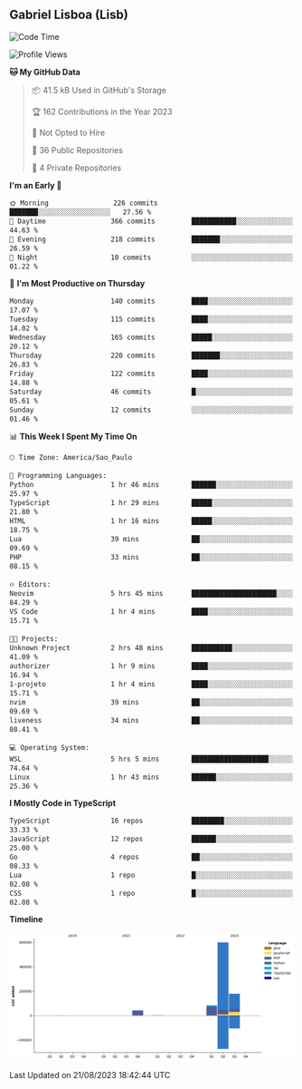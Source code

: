 ## Gabriel Lisboa (Lisb)

<!--START_SECTION:waka-->
![Code Time](http://img.shields.io/badge/Code%20Time-140%20hrs%202%20mins-blue)

![Profile Views](http://img.shields.io/badge/Profile%20Views-4-blue)

**🐱 My GitHub Data** 

> 📦 41.5 kB Used in GitHub's Storage 
 > 
> 🏆 162 Contributions in the Year 2023
 > 
> 🚫 Not Opted to Hire
 > 
> 📜 36 Public Repositories 
 > 
> 🔑 4 Private Repositories 
 > 
**I'm an Early 🐤** 

```text
🌞 Morning                226 commits         ███████░░░░░░░░░░░░░░░░░░   27.56 % 
🌆 Daytime                366 commits         ███████████░░░░░░░░░░░░░░   44.63 % 
🌃 Evening                218 commits         ███████░░░░░░░░░░░░░░░░░░   26.59 % 
🌙 Night                  10 commits          ░░░░░░░░░░░░░░░░░░░░░░░░░   01.22 % 
```
📅 **I'm Most Productive on Thursday** 

```text
Monday                   140 commits         ████░░░░░░░░░░░░░░░░░░░░░   17.07 % 
Tuesday                  115 commits         ████░░░░░░░░░░░░░░░░░░░░░   14.02 % 
Wednesday                165 commits         █████░░░░░░░░░░░░░░░░░░░░   20.12 % 
Thursday                 220 commits         ███████░░░░░░░░░░░░░░░░░░   26.83 % 
Friday                   122 commits         ████░░░░░░░░░░░░░░░░░░░░░   14.88 % 
Saturday                 46 commits          █░░░░░░░░░░░░░░░░░░░░░░░░   05.61 % 
Sunday                   12 commits          ░░░░░░░░░░░░░░░░░░░░░░░░░   01.46 % 
```


📊 **This Week I Spent My Time On** 

```text
🕑︎ Time Zone: America/Sao_Paulo

💬 Programming Languages: 
Python                   1 hr 46 mins        ██████░░░░░░░░░░░░░░░░░░░   25.97 % 
TypeScript               1 hr 29 mins        █████░░░░░░░░░░░░░░░░░░░░   21.80 % 
HTML                     1 hr 16 mins        █████░░░░░░░░░░░░░░░░░░░░   18.75 % 
Lua                      39 mins             ██░░░░░░░░░░░░░░░░░░░░░░░   09.69 % 
PHP                      33 mins             ██░░░░░░░░░░░░░░░░░░░░░░░   08.15 % 

🔥 Editors: 
Neovim                   5 hrs 45 mins       █████████████████████░░░░   84.29 % 
VS Code                  1 hr 4 mins         ████░░░░░░░░░░░░░░░░░░░░░   15.71 % 

🐱‍💻 Projects: 
Unknown Project          2 hrs 48 mins       ██████████░░░░░░░░░░░░░░░   41.09 % 
authorizer               1 hr 9 mins         ████░░░░░░░░░░░░░░░░░░░░░   16.94 % 
1-projeto                1 hr 4 mins         ████░░░░░░░░░░░░░░░░░░░░░   15.71 % 
nvim                     39 mins             ██░░░░░░░░░░░░░░░░░░░░░░░   09.69 % 
liveness                 34 mins             ██░░░░░░░░░░░░░░░░░░░░░░░   08.41 % 

💻 Operating System: 
WSL                      5 hrs 5 mins        ███████████████████░░░░░░   74.64 % 
Linux                    1 hr 43 mins        ██████░░░░░░░░░░░░░░░░░░░   25.36 % 
```

**I Mostly Code in TypeScript** 

```text
TypeScript               16 repos            ████████░░░░░░░░░░░░░░░░░   33.33 % 
JavaScript               12 repos            ██████░░░░░░░░░░░░░░░░░░░   25.00 % 
Go                       4 repos             ██░░░░░░░░░░░░░░░░░░░░░░░   08.33 % 
Lua                      1 repo              █░░░░░░░░░░░░░░░░░░░░░░░░   02.08 % 
CSS                      1 repo              █░░░░░░░░░░░░░░░░░░░░░░░░   02.08 % 
```



**Timeline**

![Lines of Code chart](https://raw.githubusercontent.com/tenlisboa/tenlisboa/main/assets/bar_graph.png)


 Last Updated on 21/08/2023 18:42:44 UTC
<!--END_SECTION:waka-->
